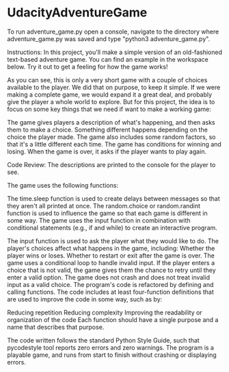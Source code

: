 # UdacityAdventureGame

To run adventure_game.py open a console, navigate to the directory where adventure_game.py was saved and type "python3 adventure_game.py".

Instructions:
In this project, you'll make a simple version of an old-fashioned text-based adventure game. You can find an example in the workspace below. Try it out to get a feeling for how the game works!

As you can see, this is only a very short game with a couple of choices available to the player. We did that on purpose, to keep it simple. If we were making a complete game, we would expand it a great deal, and probably give the player a whole world to explore. But for this project, the idea is to focus on some key things that we need if want to make a working game:

The game gives players a description of what's happening, and then asks them to make a choice.
Something different happens depending on the choice the player made.
The game also includes some random factors, so that it's a little different each time.
The game has conditions for winning and losing.
When the game is over, it asks if the player wants to play again.


Code Review:
The descriptions are printed to the console for the player to see.

The game uses the following functions:

The time.sleep function is used to create delays between messages so that they aren't all printed at once.
The random.choice or random.randint function is used to influence the game so that each game is different in some way.
The game uses the input function in combination with conditional statements (e.g., if and while) to create an interactive program.

The input function is used to ask the player what they would like to do.
The player's choices affect what happens in the game, including:
Whether the player wins or loses.
Whether to restart or exit after the game is over.
The game uses a conditional loop to handle invalid input. If the player enters a choice that is not valid, the game gives them the chance to retry until they enter a valid option. The game does not crash and does not treat invalid input as a valid choice.
The program's code is refactored by defining and calling functions. The code includes at least four-function definitions that are used to improve the code in some way, such as by:

Reducing repetition
Reducing complexity
Improving the readability or organization of the code
Each function should have a single purpose and a name that describes that purpose.

The code written follows the standard Python Style Guide, such that pycodestyle tool reports zero errors and zero warnings.
The program is a playable game, and runs from start to finish without crashing or displaying errors.
